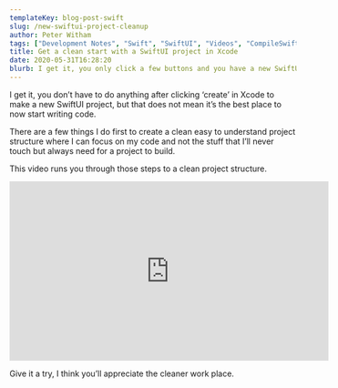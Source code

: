 ```yaml
---
templateKey: blog-post-swift
slug: /new-swiftui-project-cleanup
author: Peter Witham
tags: ["Development Notes", "Swift", "SwiftUI", "Videos", "CompileSwift"]
title: Get a clean start with a SwiftUI project in Xcode
date: 2020-05-31T16:28:20
blurb: I get it, you only click a few buttons and you have a new SwiftUI project. But that does not mean it's the best place to start.
---
```


I get it, you don’t have to do anything after clicking ‘create’ in Xcode to make a new SwiftUI project, but that does not mean it’s the best place to now start writing code.

There are a few things I do first to create a clean easy to understand project structure where I can focus on my code and not the stuff that I’ll never touch but always need for a project to build.

This video runs you through those steps to a clean project structure.

<iframe width="560" height="315" src="https://www.youtube.com/embed/Bf-zpxujMAg" frameborder="0" allow="accelerometer; autoplay; encrypted-media; gyroscope; picture-in-picture" allowfullscreen></iframe>

Give it a try, I think you’ll appreciate the cleaner work place.